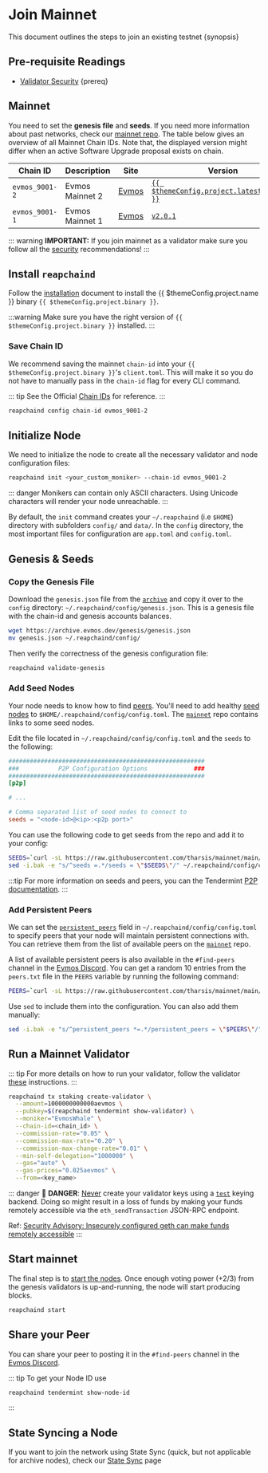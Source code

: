 <!--
order: 3
-->

# Join Mainnet

This document outlines the steps to join an existing testnet {synopsis}

## Pre-requisite Readings

- [Validator Security](./security/security.md) {prereq}

## Mainnet

You need to set the **genesis file** and **seeds**. If you need more information about past networks, check our [mainnet repo](https://github.com/tharsis/mainnet). The table below gives an overview of all Mainnet Chain IDs. Note that, the displayed version might differ when an active Software Upgrade proposal exists on chain.

| Chain ID       | Description     | Site                                                               | Version                                                      | Status  |
| -------------- | --------------- | ------------------------------------------------------------------ | ------------------------------------------------------------ | ------- |
| `evmos_9001-2` | Evmos Mainnet 2 | [Evmos](https://github.com/tharsis/mainnet/tree/main/evmos_9001-2) | [`{{ $themeConfig.project.latest_version }}`](https://github.com/reapchain/reapchain/releases) | `Live`  |
| `evmos_9001-1` | Evmos Mainnet 1 | [Evmos](https://github.com/tharsis/mainnet/tree/main/evmos_9001-1) | [`v2.0.1`](https://github.com/reapchain/reapchain/releases/v2.0.1) | `Stale` |

::: warning
**IMPORTANT:** If you join mainnet as a validator make sure you follow all the [security](./security/security.md) recommendations!
:::

## Install `reapchaind`

Follow the [installation](./quickstart/installation.md) document to install the {{ $themeConfig.project.name }} binary `{{ $themeConfig.project.binary }}`.

:::warning
Make sure you have the right version of `{{ $themeConfig.project.binary }}` installed.
:::

### Save Chain ID

We recommend saving the mainnet `chain-id` into your `{{ $themeConfig.project.binary }}`'s `client.toml`. This will make it so you do not have to manually pass in the `chain-id` flag for every CLI command.

::: tip
See the Official [Chain IDs](./../users/technical_concepts/chain_id.md#official-chain-ids) for reference.
:::

```bash
reapchaind config chain-id evmos_9001-2
```

## Initialize Node

We need to initialize the node to create all the necessary validator and node configuration files:

```bash
reapchaind init <your_custom_moniker> --chain-id evmos_9001-2
```

::: danger
Monikers can contain only ASCII characters. Using Unicode characters will render your node unreachable.
:::

By default, the `init` command creates your `~/.reapchaind` (i.e `$HOME`) directory with subfolders `config/` and `data/`.
In the `config` directory, the most important files for configuration are `app.toml` and `config.toml`.

## Genesis & Seeds

### Copy the Genesis File

Download the `genesis.json` file from the [`archive`](https://archive.evmos.dev/genesis/genesis.json) and copy it over to the `config` directory: `~/.reapchaind/config/genesis.json`. This is a genesis file with the chain-id and genesis accounts balances.

```bash
wget https://archive.evmos.dev/genesis/genesis.json
mv genesis.json ~/.reapchaind/config/
```

Then verify the correctness of the genesis configuration file:

```bash
reapchaind validate-genesis
```

### Add Seed Nodes

Your node needs to know how to find [peers](https://docs.tendermint.com/master/tendermint-core/using-tendermint.html#peers). You'll need to add healthy [seed nodes](https://docs.tendermint.com/master/tendermint-core/using-tendermint.html#seed) to `$HOME/.reapchaind/config/config.toml`. The [`mainnet`](https://github.com/tharsis/mainnet) repo contains links to some seed nodes.

Edit the file located in `~/.reapchaind/config/config.toml` and the `seeds` to the following:

```toml
#######################################################
###           P2P Configuration Options             ###
#######################################################
[p2p]

# ...

# Comma separated list of seed nodes to connect to
seeds = "<node-id>@<ip>:<p2p port>"
```

You can use the following code to get seeds from the repo and add it to your config:

```bash
SEEDS=`curl -sL https://raw.githubusercontent.com/tharsis/mainnet/main/evmos_9001-2/seeds.txt | awk '{print $1}' | paste -s -d, -`
sed -i.bak -e "s/^seeds =.*/seeds = \"$SEEDS\"/" ~/.reapchaind/config/config.toml
```

:::tip
For more information on seeds and peers, you can the Tendermint [P2P documentation](https://docs.tendermint.com/master/spec/p2p/peer.html).
:::

### Add Persistent Peers

We can set the [`persistent_peers`](https://docs.tendermint.com/master/tendermint-core/using-tendermint.html#persistent-peer) field in `~/.reapchaind/config/config.toml` to specify peers that your node will maintain persistent connections with. You can retrieve them from the list of
available peers on the [`mainnet`](https://github.com/tharsis/mainnet) repo.

A list of available persistent peers is also available in the `#find-peers` channel in the [Evmos Discord](https://discord.gg/evmos). You can get a random 10 entries from the `peers.txt` file in the `PEERS` variable by running the following command:

```bash
PEERS=`curl -sL https://raw.githubusercontent.com/tharsis/mainnet/main/evmos_9001-2/peers.txt | sort -R | head -n 10 | awk '{print $1}' | paste -s -d, -`
```

Use `sed` to include them into the configuration. You can also add them manually:

```bash
sed -i.bak -e "s/^persistent_peers *=.*/persistent_peers = \"$PEERS\"/" ~/.reapchaind/config/config.toml
```

## Run a Mainnet Validator

::: tip
For more details on how to run your validator, follow the validator [these](./setup/run_validator.md) instructions.
:::

```bash
reapchaind tx staking create-validator \
  --amount=1000000000000aevmos \
  --pubkey=$(reapchaind tendermint show-validator) \
  --moniker="EvmosWhale" \
  --chain-id=<chain_id> \
  --commission-rate="0.05" \
  --commission-max-rate="0.20" \
  --commission-max-change-rate="0.01" \
  --min-self-delegation="1000000" \
  --gas="auto" \
  --gas-prices="0.025aevmos" \
  --from=<key_name>
```

::: danger
🚨 **DANGER**: <u>Never</u> create your validator keys using a [`test`](./../users/keys/keyring.md#testing) keying backend. Doing so might result in a loss of funds by making your funds remotely accessible via the `eth_sendTransaction` JSON-RPC endpoint.

Ref: [Security Advisory: Insecurely configured geth can make funds remotely accessible](https://blog.ethereum.org/2015/08/29/security-alert-insecurely-configured-geth-can-make-funds-remotely-accessible/)
:::

## Start mainnet

The final step is to [start the nodes](./quickstart/run_node.md#start-node). Once enough voting power (+2/3) from the genesis validators is up-and-running, the node will start producing blocks.

```bash
reapchaind start
```

## Share your Peer

You can share your peer to posting it in the `#find-peers` channel in the [Evmos Discord](https://discord.gg/evmos).

::: tip
To get your Node ID use

```bash
reapchaind tendermint show-node-id
```

:::

## State Syncing a Node

If you want to join the network using State Sync (quick, but not applicable for archive nodes), check our [State Sync](https://docs.evmos.org/validators/setup/statesync.html) page
